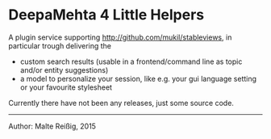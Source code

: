 
# DeepaMehta 4 Little Helpers

A plugin service supporting http://github.com/mukil/stableviews, in particular trough delivering the

- custom search results (usable in a frontend/command line as topic and/or entity suggestions)
- a model to personalize your session, like e.g. your gui language setting or your favourite stylesheet

Currently there have not been any releases, just some source code.

--------------------------
Author: Malte Reißig, 2015

